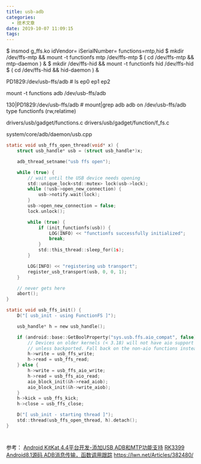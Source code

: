 ```yaml
---
title: usb-adb
categories:
  - 技术文章
date: 2019-10-07 11:09:15
tags:
---
```



$ insmod g_ffs.ko idVendor=<ID> iSerialNumber=<string> functions=mtp,hid
$ mkdir /dev/ffs-mtp && mount -t functionfs mtp /dev/ffs-mtp
$ ( cd /dev/ffs-mtp && mtp-daemon ) &
$ mkdir /dev/ffs-hid && mount -t functionfs hid /dev/ffs-hid
$ ( cd /dev/ffs-hid && hid-daemon ) &

PD1829:/dev/usb-ffs/adb # ls
ep0 ep1 ep2

mount -t functions adb /dev/usb-ffs/adb

130|PD1829:/dev/usb-ffs/adb # mount|grep adb
adb on /dev/usb-ffs/adb type functionfs (rw,relatime)


drivers/usb/gadget/functions.c
drivers/usb/gadget/function/f_fs.c


system/core/adb/daemon/usb.cpp
```c
static void usb_ffs_open_thread(void* x) {
    struct usb_handle* usb = (struct usb_handle*)x;

    adb_thread_setname("usb ffs open");

    while (true) {
        // wait until the USB device needs opening
        std::unique_lock<std::mutex> lock(usb->lock);
        while (!usb->open_new_connection) {
            usb->notify.wait(lock);
        }
        usb->open_new_connection = false;
        lock.unlock();

        while (true) {
            if (init_functionfs(usb)) {
                LOG(INFO) << "functionfs successfully initialized";
                break;
            }
            std::this_thread::sleep_for(1s);
        }

        LOG(INFO) << "registering usb transport";
        register_usb_transport(usb, 0, 0, 1);
    }

    // never gets here
    abort();
}

static void usb_ffs_init() {
    D("[ usb_init - using FunctionFS ]");

    usb_handle* h = new usb_handle();

    if (android::base::GetBoolProperty("sys.usb.ffs.aio_compat", false)) {
        // Devices on older kernels (< 3.18) will not have aio support for ffs
        // unless backported. Fall back on the non-aio functions instead.
        h->write = usb_ffs_write;
        h->read = usb_ffs_read;
    } else {
        h->write = usb_ffs_aio_write;
        h->read = usb_ffs_aio_read;
        aio_block_init(&h->read_aiob);
        aio_block_init(&h->write_aiob);
    }
    h->kick = usb_ffs_kick;
    h->close = usb_ffs_close;

    D("[ usb_init - starting thread ]");
    std::thread(usb_ffs_open_thread, h).detach();
}
```

#

参考：
[Android KitKat 4.4平台开发-添加USB ADB和MTP功能支持](https://www.51dev.com/android/19665)
[RK3399 Android8.1源码 ADB消息传输，函数调用跟踪](https://www.cnblogs.com/guanglun/p/10967930.html)
https://lwn.net/Articles/382480/
